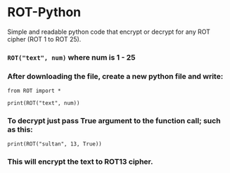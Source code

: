# ROT-Python
Simple and readable python code that encrypt or decrypt for any ROT cipher (ROT 1 to ROT 25).


### ``ROT("text", num)`` where num is 1 - 25

### After downloading the file, create a new python file and write:
    from ROT import *
     
    print(ROT("text", num))

###  To decrypt just pass True argument to the function call; such as this:
		
    print(ROT("sultan", 13, True)) 
### This will encrypt the text to ROT13 cipher.
